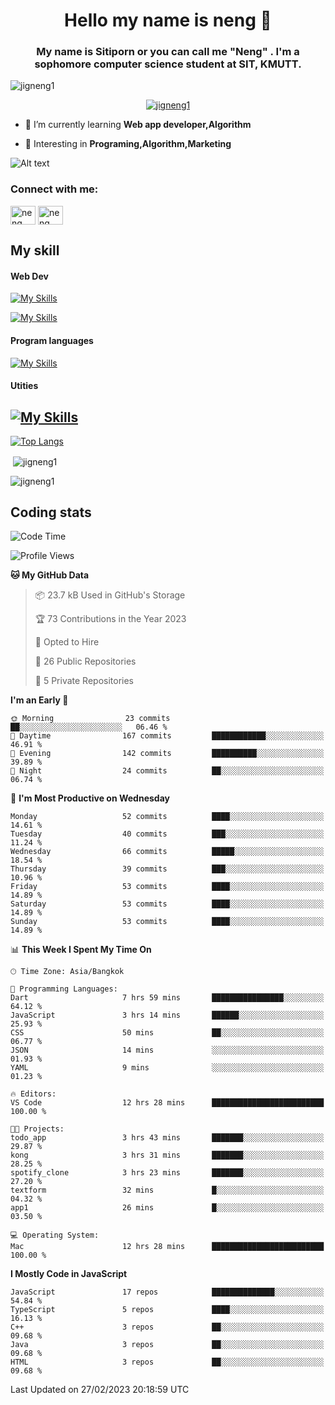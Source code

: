 <h1 align="center">Hello my name is neng 🌈</h1>

<h3 align="center">My name is Sitiporn or you can call me "Neng" . I'm a sophomore computer science student at SIT, KMUTT.</h3>
<p align="left"> <img src="https://komarev.com/ghpvc/?username=jigneng1&label=Profile%20views&color=0e75b6&style=flat" alt="jigneng1" /> </p>

<p align="center"> <a href="https://github.com/ryo-ma/github-profile-trophy"><img src="https://github-profile-trophy.vercel.app/?username=jigneng1&theme=onedark" alt="jigneng1" /></a> </p>


- 🌱 I’m currently learning **Web app developer,Algorithm**

- 💬 Interesting in **Programing,Algorithm,Marketing**


![Alt text](https://spotify-recently-played-readme.vercel.app/api?user=nengzana)

<h3 align="left">Connect with me:</h3>
<p align="left">
<a href="https://fb.com/jigneng1/" target="blank"><img align="center" src="https://raw.githubusercontent.com/rahuldkjain/github-profile-readme-generator/master/src/images/icons/Social/facebook.svg" alt="neng sitiporn" height="30" width="40" /></a>
<a href="https://www.instagram.com/n.neng_/" target="blank"><img align="center" src="https://skillicons.dev/icons?i=instagram" alt="neng sitiporn". height="30" width="40" /></a>
</p>

<h2>My skill </h2> 
<h4>Web Dev </h4>

[![My Skills](https://skillicons.dev/icons?i=js,html,css,sass,bootstrap,react,redux,tailwind,jquery,materialui)](https://skillicons.dev)

[![My Skills](https://skillicons.dev/icons?i=nodejs,express,mongodb,mysql)](https://skillicons.dev)

<h4>Program languages</h4>

[![My Skills](https://skillicons.dev/icons?i=java,py,c,cs,cpp,dotnet)](https://skillicons.dev)

<h4>Utities</h4>

[![My Skills](https://skillicons.dev/icons?i=figma,git,github,ai,pr,ps,ae,vscode)](https://skillicons.dev)
---



[![Top Langs](https://github-readme-stats.vercel.app/api/top-langs/?username=jigneng1&&layout=compact&theme=dracula)](https://github.com/anuraghazra/github-readme-stats)
<p>&nbsp;<img align="center" src="https://github-readme-stats.vercel.app/api?username=jigneng1&show_icons=true&locale=en&theme=dracula" alt="jigneng1" /></p>

<p><img align="center" src="https://github-readme-streak-stats.herokuapp.com/?user=jigneng1&theme=tokyonight_duo&date_format=j%20M%5B%20Y%5D" alt="jigneng1" /></p>

## Coding stats

<!--START_SECTION:waka-->
![Code Time](http://img.shields.io/badge/Code%20Time-146%20hrs%2020%20mins-blue)

![Profile Views](http://img.shields.io/badge/Profile%20Views-43-blue)

**🐱 My GitHub Data** 

> 📦 23.7 kB Used in GitHub's Storage 
 > 
> 🏆 73 Contributions in the Year 2023
 > 
> 💼 Opted to Hire
 > 
> 📜 26 Public Repositories 
 > 
> 🔑 5 Private Repositories 
 > 
**I'm an Early 🐤** 

```text
🌞 Morning                23 commits          ██░░░░░░░░░░░░░░░░░░░░░░░   06.46 % 
🌆 Daytime                167 commits         ████████████░░░░░░░░░░░░░   46.91 % 
🌃 Evening                142 commits         ██████████░░░░░░░░░░░░░░░   39.89 % 
🌙 Night                  24 commits          ██░░░░░░░░░░░░░░░░░░░░░░░   06.74 % 
```
📅 **I'm Most Productive on Wednesday** 

```text
Monday                   52 commits          ████░░░░░░░░░░░░░░░░░░░░░   14.61 % 
Tuesday                  40 commits          ███░░░░░░░░░░░░░░░░░░░░░░   11.24 % 
Wednesday                66 commits          █████░░░░░░░░░░░░░░░░░░░░   18.54 % 
Thursday                 39 commits          ███░░░░░░░░░░░░░░░░░░░░░░   10.96 % 
Friday                   53 commits          ████░░░░░░░░░░░░░░░░░░░░░   14.89 % 
Saturday                 53 commits          ████░░░░░░░░░░░░░░░░░░░░░   14.89 % 
Sunday                   53 commits          ████░░░░░░░░░░░░░░░░░░░░░   14.89 % 
```


📊 **This Week I Spent My Time On** 

```text
🕑︎ Time Zone: Asia/Bangkok

💬 Programming Languages: 
Dart                     7 hrs 59 mins       ████████████████░░░░░░░░░   64.12 % 
JavaScript               3 hrs 14 mins       ██████░░░░░░░░░░░░░░░░░░░   25.93 % 
CSS                      50 mins             ██░░░░░░░░░░░░░░░░░░░░░░░   06.77 % 
JSON                     14 mins             ░░░░░░░░░░░░░░░░░░░░░░░░░   01.93 % 
YAML                     9 mins              ░░░░░░░░░░░░░░░░░░░░░░░░░   01.23 % 

🔥 Editors: 
VS Code                  12 hrs 28 mins      █████████████████████████   100.00 % 

🐱‍💻 Projects: 
todo_app                 3 hrs 43 mins       ███████░░░░░░░░░░░░░░░░░░   29.87 % 
kong                     3 hrs 31 mins       ███████░░░░░░░░░░░░░░░░░░   28.25 % 
spotify_clone            3 hrs 23 mins       ███████░░░░░░░░░░░░░░░░░░   27.20 % 
textform                 32 mins             █░░░░░░░░░░░░░░░░░░░░░░░░   04.32 % 
app1                     26 mins             █░░░░░░░░░░░░░░░░░░░░░░░░   03.50 % 

💻 Operating System: 
Mac                      12 hrs 28 mins      █████████████████████████   100.00 % 
```

**I Mostly Code in JavaScript** 

```text
JavaScript               17 repos            ██████████████░░░░░░░░░░░   54.84 % 
TypeScript               5 repos             ████░░░░░░░░░░░░░░░░░░░░░   16.13 % 
C++                      3 repos             ██░░░░░░░░░░░░░░░░░░░░░░░   09.68 % 
Java                     3 repos             ██░░░░░░░░░░░░░░░░░░░░░░░   09.68 % 
HTML                     3 repos             ██░░░░░░░░░░░░░░░░░░░░░░░   09.68 % 
```




 Last Updated on 27/02/2023 20:18:59 UTC
<!--END_SECTION:waka-->

